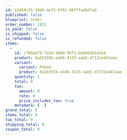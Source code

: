 ```yaml
---
id: b34b9c55-34b6-4e73-9f01-66fffa4b67ab
published: false
blueprint: order
order_number: 1832
is_paid: false
is_shipped: false
is_refunded: false
items:
  -
    id: cf00ad79-7a19-4609-95f1-bbb092b542e4
    product: 8a2b355b-e4d6-4133-aab5-d7131e441aae
    variant:
      variant: Pohod
      product: 8a2b355b-e4d6-4133-aab5-d7131e441aae
    quantity: 1
    total: 0
    tax:
      amount: 0
      rate: 0
      price_includes_tax: true
    metadata: {  }
grand_total: 0
items_total: 0
tax_total: 0
shipping_total: 0
coupon_total: 0
---
```

